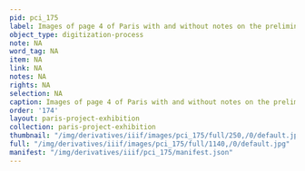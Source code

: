 ```yaml
---
pid: pci_175
label: Images of page 4 of Paris with and without notes on the preliminary webpage
object_type: digitization-process
note: NA
word_tag: NA
item: NA
link: NA
notes: NA
rights: NA
selection: NA
caption: Images of page 4 of Paris with and without notes on the preliminary webpage
order: '174'
layout: paris-project-exhibition
collection: paris-project-exhibition
thumbnail: "/img/derivatives/iiif/images/pci_175/full/250,/0/default.jpg"
full: "/img/derivatives/iiif/images/pci_175/full/1140,/0/default.jpg"
manifest: "/img/derivatives/iiif/pci_175/manifest.json"
---
```

